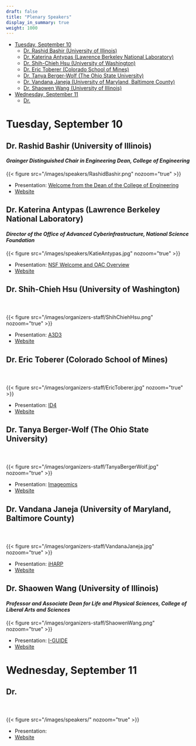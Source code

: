 ```yaml
---
draft: false
title: "Plenary Speakers"
display_in_summary: true
weight: 1000
---
```


- [Tuesday, September 10](#tuesday-september-10)
  - [Dr. Rashid Bashir (University of Illinois)](#dr-rashid-bashir-university-of-illinois)
  - [Dr. Katerina Antypas (Lawrence Berkeley National Laboratory)](#dr-katerina-antypas-lawrence-berkeley-national-laboratory)
  - [Dr. Shih-Chieh Hsu (University of Washington)](#dr-shih-chieh-hsu-university-of-washington)
  - [Dr. Eric Toberer (Colorado School of Mines)](#dr-eric-toberer-colorado-school-of-mines)
  - [Dr. Tanya Berger-Wolf (The Ohio State University)](#dr-tanya-berger-wolf-the-ohio-state-university)
  - [Dr. Vandana Janeja (University of Maryland, Baltimore County)](#dr-vandana-janeja-university-of-maryland-baltimore-county)
  - [Dr. Shaowen Wang (University of Illinois)](#dr-shaowen-wang-university-of-illinois)
- [Wednesday, September 11](#wednesday-september-11)
  - [Dr.](#dr)

# Tuesday, September 10

## Dr. Rashid Bashir (University of Illinois)
<h4><i>Grainger Distinguished Chair in Engineering Dean, College of Engineering</i><br></h4>
{{< figure src="/images/speakers/RashidBashir.png" nozoom="true" >}}

- Presentation: [Welcome from the Dean of the College of Engineering](https://indico.cern.ch/event/1364455/contributions/6068825)
- [Website](https://ece.illinois.edu/about/directory/faculty/rbashir)

## Dr. Katerina Antypas (Lawrence Berkeley National Laboratory)
<h4><i>Director of the Office of Advanced Cyberinfrastructure, National Science Foundation</i><br></h4>
{{< figure src="/images/speakers/KatieAntypas.jpg" nozoom="true" >}}

- Presentation: [NSF Welcome and OAC Overview](https://indico.cern.ch/event/1364455/contributions/6068826)
- [Website](https://cs.lbl.gov/news-media/news/2023/katie-antypas-to-oversee-advanced-cyberinfrastructure-at-nsf)

## Dr. Shih-Chieh Hsu (University of Washington)
<h4><i></i><br></h4>
{{< figure src="/images/organizers-staff/ShihChiehHsu.png" nozoom="true" >}}

- Presentation: [A3D3](https://indico.cern.ch/event/1364455/contributions/6068838)
- [Website](https://phys.washington.edu/people/shih-chieh-hsu)

## Dr. Eric Toberer (Colorado School of Mines)
<h4><i></i><br></h4>
{{< figure src="/images/organizers-staff/EricToberer.jpg" nozoom="true" >}}

- Presentation: [ID4](https://indico.cern.ch/event/1364455/contributions/6068843)
- [Website](https://physics.mines.edu/project/toberer-eric)

## Dr. Tanya Berger-Wolf (The Ohio State University)
<h4><i></i><br></h4>
{{< figure src="/images/organizers-staff/TanyaBergerWolf.jpg" nozoom="true" >}}

- Presentation: [Imageomics](https://indico.cern.ch/event/1364455/contributions/6068844)
- [Website](https://cse.osu.edu/people/berger-wolf.1)

## Dr. Vandana Janeja (University of Maryland, Baltimore County)
<h4><i></i><br></h4>
{{< figure src="/images/organizers-staff/VandanaJaneja.jpg" nozoom="true" >}}

- Presentation: [iHARP](https://indico.cern.ch/event/1364455/contributions/6068846)
- [Website](https://cybersecurity.umbc.edu/vandana-janeja)

## Dr. Shaowen Wang (University of Illinois)
<h4><i>Professor and Associate Dean for Life and Physical Sciences, College of Liberal Arts and Sciences</i><br></h4>
{{< figure src="/images/organizers-staff/ShaowenWang.png" nozoom="true" >}}

- Presentation: [I-GUIDE](https://indico.cern.ch/event/1364455/contributions/6068847)
- [Website](https://ggis.illinois.edu/directory/profile/shaowen)

# Wednesday, September 11

## Dr. 
<h4><i></i><br></h4>
{{< figure src="/images/speakers/" nozoom="true" >}}

- Presentation: []()
- [Website]()

